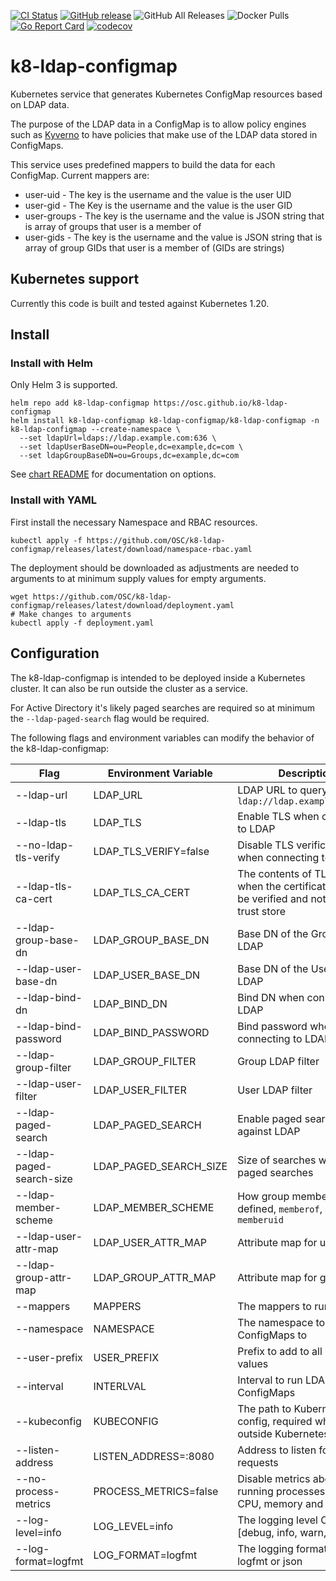 [![CI Status](https://github.com/OSC/k8-ldap-configmap/actions/workflows/test.yaml/badge.svg?branch=main)](https://github.com/OSC/k8-ldap-configmap/actions?query=workflow%3Atest)
[![GitHub release](https://img.shields.io/github/v/release/OSC/k8-ldap-configmap?include_prereleases&sort=semver)](https://github.com/OSC/k8-ldap-configmap/releases/latest)
![GitHub All Releases](https://img.shields.io/github/downloads/OSC/k8-ldap-configmap/total)
![Docker Pulls](https://img.shields.io/docker/pulls/ohiosupercomputer/k8-ldap-configmap)
[![Go Report Card](https://goreportcard.com/badge/github.com/OSC/k8-ldap-configmap?ts=1)](https://goreportcard.com/report/github.com/OSC/k8-ldap-configmap)
[![codecov](https://codecov.io/gh/OSC/k8-ldap-configmap/branch/main/graph/badge.svg)](https://codecov.io/gh/OSC/k8-ldap-configmap)

# k8-ldap-configmap

Kubernetes service that generates Kubernetes ConfigMap resources based on LDAP data.

The purpose of the LDAP data in a ConfigMap is to allow policy engines such as [Kyverno](https://kyverno.io/) to have policies that make use of the LDAP data stored in ConfigMaps.

This service uses predefined mappers to build the data for each ConfigMap.  Current mappers are:

* user-uid - The key is the username and the value is the user UID
* user-gid - The Key is the username and the value is the user GID
* user-groups - The key is the username and the value is JSON string that is array of groups that user is a member of
* user-gids - The key is the username and the value is JSON string that is array of group GIDs that user is a member of (GIDs are strings)

## Kubernetes support

Currently this code is built and tested against Kubernetes 1.20.

## Install

### Install with Helm

Only Helm 3 is supported.

```
helm repo add k8-ldap-configmap https://osc.github.io/k8-ldap-configmap
helm install k8-ldap-configmap k8-ldap-configmap/k8-ldap-configmap -n k8-ldap-configmap --create-namespace \
  --set ldapUrl=ldaps://ldap.example.com:636 \
  --set ldapUserBaseDN=ou=People,dc=example,dc=com \
  --set ldapGroupBaseDN=ou=Groups,dc=example,dc=com
```

See [chart README](charts/k8-ldap-configmap/README.md) for documentation on options.

### Install with YAML

First install the necessary Namespace and RBAC resources.

```
kubectl apply -f https://github.com/OSC/k8-ldap-configmap/releases/latest/download/namespace-rbac.yaml
```

The deployment should be downloaded as adjustments are needed to arguments to at minimum supply values for empty arguments.

```
wget https://github.com/OSC/k8-ldap-configmap/releases/latest/download/deployment.yaml
# Make changes to arguments
kubectl apply -f deployment.yaml
```

## Configuration

The k8-ldap-configmap is intended to be deployed inside a Kubernetes cluster. It can also be run outside the cluster as a service.

For Active Directory it's likely paged searches are required so at minimum the `--ldap-paged-search` flag would be required.

The following flags and environment variables can modify the behavior of the k8-ldap-configmap:

| Flag    | Environment Variable | Description | Default/Required |
|---------|----------------------|-------------|------------------|
| --ldap-url | LDAP_URL | LDAP URL to query, example: `ldap://ldap.example.com:389` | **Required** |
| --ldap-tls | LDAP_TLS | Enable TLS when connecting to LDAP | `false` |
| --no-ldap-tls-verify | LDAP_TLS_VERIFY=false | Disable TLS verification when connecting to LDAP | `true` |
| --ldap-tls-ca-cert | LDAP_TLS_CA_CERT | The contents of TLS CA cert when the certificate needs to be verified and not in global trust store | None |
| --ldap-group-base-dn | LDAP_GROUP_BASE_DN | Base DN of the Groups OU in LDAP | **Required** |
| --ldap-user-base-dn | LDAP_USER_BASE_DN | Base DN of the Users OU in LDAP | **Required** |
| --ldap-bind-dn | LDAP_BIND_DN | Bind DN when connecting to LDAP | None (anonymous binds) |
| --ldap-bind-password | LDAP_BIND_PASSWORD | Bind password when connecting to LDAP | None (anonymous binds) |
| --ldap-group-filter | LDAP_GROUP_FILTER | Group LDAP filter | `(objectClass=posixGroup)` |
| --ldap-user-filter | LDAP_USER_FILTER | User LDAP filter | `(objectClass=posixAccount)` |
| --ldap-paged-search | LDAP_PAGED_SEARCH | Enable paged searches against LDAP | `false` |
| --ldap-paged-search-size | LDAP_PAGED_SEARCH_SIZE | Size of searches when using paged searches | `1000` |
| --ldap-member-scheme | LDAP_MEMBER_SCHEME | How group members are defined, `memberof`, `member` or `memberuid` | `memberof` |
| --ldap-user-attr-map | LDAP_USER_ATTR_MAP | Attribute map for users | `name=uid,uid=uidNumber,gid=gidNumber` |
| --ldap-group-attr-map | LDAP_GROUP_ATTR_MAP | Attribute map for groups | `name=cn,gid=gidNumber` |
| --mappers | MAPPERS | The mappers to run | `user-uid,user-gid` |
| --namespace | NAMESPACE | The namespace to write ConfigMaps to | **Required** |
| --user-prefix | USER_PREFIX | Prefix to add to all username values | None |
| --interval | INTERLVAL | Interval to run LDAP sync to ConfigMaps | `5m`
| --kubeconfig | KUBECONFIG | The path to Kubernetes config, required when run outside Kubernetes |
| --listen-address | LISTEN_ADDRESS=:8080| Address to listen for HTTP requests |
| --no-process-metrics | PROCESS_METRICS=false | Disable metrics about the running processes such as CPU, memory and Go stats |
| --log-level=info | LOG_LEVEL=info | The logging level One of: [debug, info, warn, error] |
| --log-format=logfmt | LOG_FORMAT=logfmt | The logging format, either logfmt or json |
